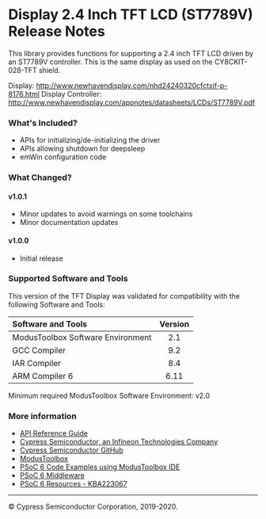 # Display 2.4 Inch TFT LCD (ST7789V) Release Notes

This library provides functions for supporting a 2.4 inch TFT LCD driven by an ST7789V controller. This is the same display as used on the CY8CKIT-028-TFT shield.

Display: http://www.newhavendisplay.com/nhd24240320cfctxif-p-8176.html
Display Controller: http://www.newhavendisplay.com/appnotes/datasheets/LCDs/ST7789V.pdf

### What's Included?
* APIs for initializing/de-initializing the driver
* APIs allowing shutdown for deepsleep
* emWin configuration code

### What Changed?
#### v1.0.1
* Minor updates to avoid warnings on some toolchains
* Minor documentation updates
#### v1.0.0
* Initial release

### Supported Software and Tools
This version of the TFT Display was validated for compatibility with the following Software and Tools:

| Software and Tools                        | Version |
| :---                                      | :----:  |
| ModusToolbox Software Environment         | 2.1     |
| GCC Compiler                              | 9.2     |
| IAR Compiler                              | 8.4     |
| ARM Compiler 6                            | 6.11    |

Minimum required ModusToolbox Software Environment: v2.0

### More information

* [API Reference Guide](https://cypresssemiconductorco.github.io/display-tft-st7789v/html/index.html)
* [Cypress Semiconductor, an Infineon Technologies Company](http://www.cypress.com)
* [Cypress Semiconductor GitHub](https://github.com/cypresssemiconductorco)
* [ModusToolbox](https://www.cypress.com/products/modustoolbox-software-environment)
* [PSoC 6 Code Examples using ModusToolbox IDE](https://github.com/cypresssemiconductorco/Code-Examples-for-ModusToolbox-Software)
* [PSoC 6 Middleware](https://github.com/cypresssemiconductorco/psoc6-middleware)
* [PSoC 6 Resources - KBA223067](https://community.cypress.com/docs/DOC-14644)

---
© Cypress Semiconductor Corporation, 2019-2020.